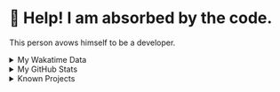 # 🥺 Help! I am absorbed by the code. 

This person avows himself to be a developer.

<details>

<summary>My Wakatime Data</summary>

<!--START_SECTION:waka-->
![Lines of code](https://img.shields.io/badge/From%20Hello%20World%20I%27ve%20Written-8.9%20million%20lines%20of%20code-blue)

**🐱 My GitHub Data** 

> 📦 787.1 kB Used in GitHub's Storage 
 > 
> 🏆 740 Contributions in the Year 2024
 > 
> 🚫 Not Opted to Hire
 > 
> 📜 90 Public Repositories 
 > 
> 🔑 28 Private Repositories 
 > 
**I'm an Early 🐤** 

```text
🌞 Morning                2215 commits        ██████░░░░░░░░░░░░░░░░░░░   24.04 % 
🌆 Daytime                3959 commits        ███████████░░░░░░░░░░░░░░   42.96 % 
🌃 Evening                2966 commits        ████████░░░░░░░░░░░░░░░░░   32.19 % 
🌙 Night                  75 commits          ░░░░░░░░░░░░░░░░░░░░░░░░░   00.81 % 
```
📅 **I'm Most Productive on Wednesday** 

```text
Monday                   1150 commits        ███░░░░░░░░░░░░░░░░░░░░░░   12.48 % 
Tuesday                  1620 commits        ████░░░░░░░░░░░░░░░░░░░░░   17.58 % 
Wednesday                1622 commits        ████░░░░░░░░░░░░░░░░░░░░░   17.60 % 
Thursday                 1330 commits        ████░░░░░░░░░░░░░░░░░░░░░   14.43 % 
Friday                   1364 commits        ████░░░░░░░░░░░░░░░░░░░░░   14.80 % 
Saturday                 1145 commits        ███░░░░░░░░░░░░░░░░░░░░░░   12.43 % 
Sunday                   984 commits         ███░░░░░░░░░░░░░░░░░░░░░░   10.68 % 
```


**I Mostly Code in Go** 

```text
Go                       35 repos            █████████░░░░░░░░░░░░░░░░   34.65 % 
TeX                      6 repos             █░░░░░░░░░░░░░░░░░░░░░░░░   05.94 % 
Rust                     3 repos             █░░░░░░░░░░░░░░░░░░░░░░░░   02.97 % 
Swift                    3 repos             █░░░░░░░░░░░░░░░░░░░░░░░░   02.97 % 
Shell                    2 repos             ░░░░░░░░░░░░░░░░░░░░░░░░░   01.98 % 
```




 Last Updated on 27/05/2024 01:20:15 UTC
<!--END_SECTION:waka-->

</details>

<details>
 
 <summary>My GitHub Stats</summary>

[![CDFMLR's github stats](https://github-readme-stats.vercel.app/api?username=cdfmlr&count_private=true&show_icons=true)](https://github.com/anuraghazra/github-readme-stats)
 
</details>

<details>

<summary>Known Projects</summary>

[![Star History Chart](https://api.star-history.com/svg?repos=cdfmlr/pyflowchart,cdfmlr/muvtuber,cdfmlr/crud,cdfmlr/murecom-verse-1,cdfmlr/murecom-intro&type=Date)](https://star-history.com/#cdfmlr/pyflowchart&cdfmlr/muvtuber&cdfmlr/crud&cdfmlr/murecom-verse-1&cdfmlr/murecom-intro&Date)

 </details>
